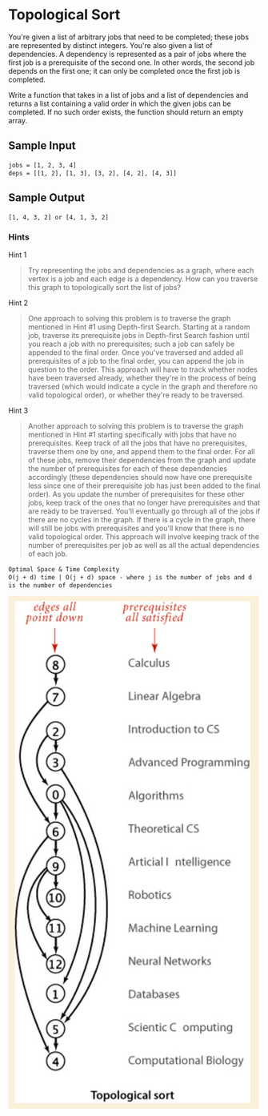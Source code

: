 # Topological Sort

You're given a list of arbitrary jobs that need to be completed; these jobs are represented by distinct integers. You're also given a list of dependencies. A dependency is represented as a pair of jobs where the first job is a prerequisite of the second one. In other words, the second job depends on the first one; it can only be completed once the first job is completed.

Write a function that takes in a list of jobs and a list of dependencies and returns a list containing a valid order in which the given jobs can be completed. If no such order exists, the function should return an empty array.

## Sample Input

```
jobs = [1, 2, 3, 4]
deps = [[1, 2], [1, 3], [3, 2], [4, 2], [4, 3]]
```

## Sample Output

```
[1, 4, 3, 2] or [4, 1, 3, 2]
```

### Hints

Hint 1
> Try representing the jobs and dependencies as a graph, where each vertex is a job and each edge is a dependency. How can you traverse this graph to topologically sort the list of jobs?

Hint 2
> One approach to solving this problem is to traverse the graph mentioned in Hint #1 using Depth-first Search. Starting at a random job, traverse its prerequisite jobs in Depth-first Search fashion until you reach a job with no prerequisites; such a job can safely be appended to the final order. Once you've traversed and added all prerequisites of a job to the final order, you can append the job in question to the order. This approach will have to track whether nodes have been traversed already, whether they're in the process of being traversed (which would indicate a cycle in the graph and therefore no valid topological order), or whether they're ready to be traversed.

Hint 3
> Another approach to solving this problem is to traverse the graph mentioned in Hint #1 starting specifically with jobs that have no prerequisites. Keep track of all the jobs that have no prerequisites, traverse them one by one, and append them to the final order. For all of these jobs, remove their dependencies from the graph and update the number of prerequisites for each of these dependencies accordingly (these dependencies should now have one prerequisite less since one of their prerequisite job has just been added to the final order). As you update the number of prerequisites for these other jobs, keep track of the ones that no longer have prerequisites and that are ready to be traversed. You'll eventually go through all of the jobs if there are no cycles in the graph. If there is a cycle in the graph, there will still be jobs with prerequisites and you'll know that there is no valid topological order. This approach will involve keeping track of the number of prerequisites per job as well as all the actual dependencies of each job.

```
Optimal Space & Time Complexity
O(j + d) time | O(j + d) space - where j is the number of jobs and d is the number of dependencies
```

![solution](example.png)